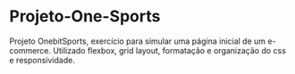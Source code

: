 # Projeto-One-Sports
Projeto OnebitSports, exercício para simular uma página inicial de um e-commerce. Utilizado flexbox, grid layout, formatação e organização do css e responsividade.
